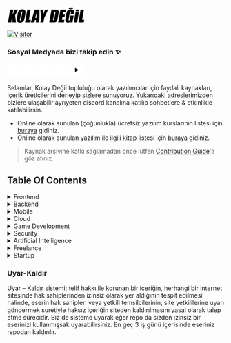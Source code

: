 <img src="images/kolaydegil-logo.png" alt="Kolay Değil logo" />

[![Visitor](https://visitor-badge.laobi.icu/badge?page_id=Kolay-Degil.yazilimcilar-icin-kaynak-arsivi)](#)

### Sosyal Medyada bizi takip edin ✨

<a href="https://x.com/kolaydegil19" target="_blank"><img src="images/x.png" width="32" alt="Kolay değil X" /></a>
<a href="https://instagram.com/kolaydegil19" target="_blank"><img src="images/instagram.png" width="32" alt="Kolay değil instagram" /></a>
<a href="https://www.facebook.com/kolaydegil19" target="_blank"><img src="images/facebook.png" width="32" height="32" alt="Kolay değil facebook" /></a>
<a href="https://discord.gg/GFKMreESRg" target="_blank"><img src="images/discord.png" width="32" alt="Kolay değil discord" /></a>
<a href="https://www.youtube.c
om/kolaydegil" target="_blank"><img src="images/youtube.png" width="32" height="32" alt="Kolay değil youtube" /></a>

Selamlar, Kolay Değil topluluğu olarak yazılımcılar için faydalı kaynakları, içerik üreticilerini derleyip sizlere sunuyoruz. Yukarıdaki adreslerimizden bizlere ulaşabilir ayrıyeten discord kanalına katılıp sohbetlere & etkinlikle katılabilirsin.

- Online olarak sunulan (çoğunlukla) ücretsiz yazılım kurslarının listesi için [buraya](./COURSES.md) gidiniz.
- Online olarak sunulan yazılım ile ilgili kitap listesi için [buraya](./BOOKS.md) gidiniz.

> Kaynak arşivine katkı sağlamadan önce lütfen [Contribution Guide](./CONTRIBUTING.md)'a göz atınız.

## Table Of Contents

<details>
<summary>Frontend</summary>

- [[EN] Shadcn UI](https://ui.shadcn.com/) - Shadcn UI, React için tasarlanmış, erişilebilir, özelleştirilebilir ve kullanımı kolay bir component kütüphanesidir.

</details>

<details>
<summary>Backend</summary>  
## Çok yakında..
</details>

<details>
<summary>Mobile</summary>
  
- [[TR] Veli Bacık Flutter](https://www.youtube.com/watch?v=lpvuM9lo3HU&list=PL1k5oWAuBhgXdw1BbxVGxxWRmkGB1C11l) - Veli Bacık tarafından detaylıca hazırlanmış, güncelliğini koruyan, temelden zirveye Flutter eğitimi.
  
- [[EN] HeyFlutter](https://www.youtube.com/@HeyFlutter) - Flutter ile ilgilenenlerin zaten çok iyi bildiği Youtube kanalı. Uzun videolardansa bir alana yoğunlaşmış kısa ve pratik içerikleriyle ön plana çıkıyor.
  
- [[EN] Flutter Mapp](https://www.youtube.com/@FlutterMapp) - Yine HeyFlutter gibi pratik ve hızlı anlatımıyla çok yararlı bir Youtube kanalı.
  
</details>

<details>
<summary>Cloud</summary>  
## Çok yakında..
</details>

<details>
<summary>Game Development</summary>  
## Çok yakında..
</details>

<details>
<summary>Security</summary>  
## Çok yakında..
</details>

<details>
<summary>Artificial Intelligence</summary>  
## Çok yakında..
</details>

<details>
<summary>Freelance</summary>  
## Çok yakında..
</details>

<details>
<summary>Startup</summary>  
## Çok yakında..
</details>

### Uyar-Kaldır

Uyar – Kaldır sistemi; telif hakkı ile korunan bir içeriğin, herhangi bir internet sitesinde hak sahiplerinden izinsiz olarak yer aldığının tespit edilmesi halinde, eserin hak sahipleri veya yetkili temsilcilerinin, site yetkililerine uyarı göndermek suretiyle haksız içeriğin siteden kaldırılmasını yasal olarak talep etme sürecidir. Biz de sisteme uyarak eğer repo da sizden izinsiz bir eserinizi kullanmışsak uyarabilirsiniz. En geç 3 iş günü içerisinde eseriniz repodan kaldırılır.
